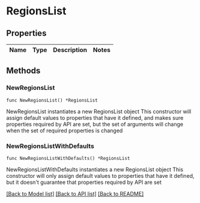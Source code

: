 # RegionsList

## Properties

Name | Type | Description | Notes
------------ | ------------- | ------------- | -------------

## Methods

### NewRegionsList

`func NewRegionsList() *RegionsList`

NewRegionsList instantiates a new RegionsList object
This constructor will assign default values to properties that have it defined,
and makes sure properties required by API are set, but the set of arguments
will change when the set of required properties is changed

### NewRegionsListWithDefaults

`func NewRegionsListWithDefaults() *RegionsList`

NewRegionsListWithDefaults instantiates a new RegionsList object
This constructor will only assign default values to properties that have it defined,
but it doesn't guarantee that properties required by API are set


[[Back to Model list]](../README.md#documentation-for-models) [[Back to API list]](../README.md#documentation-for-api-endpoints) [[Back to README]](../README.md)


